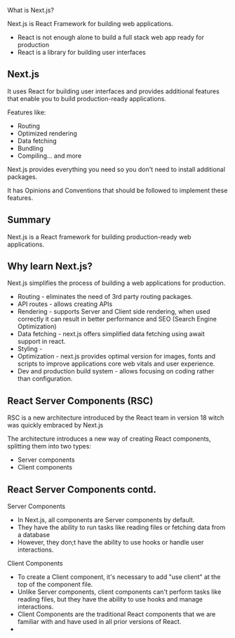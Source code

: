 What is Next.js?

Next.js is React Framework for building web applications.

- React is not enough alone to build a full stack web app ready for production
- React is a library for building user interfaces
  
Next.js
-
It uses React for building user interfaces and provides additional features that enable you to build production-ready applications.

Features like:
- Routing
- Optimized rendering
- Data fetching
- Bundling
- Compiling... and more

Next.js provides everything you need so you don't need to install additional packages.

It has Opinions and Conventions that should be followed to implement these features.

Summary
-
Next.js is a React framework for building production-ready web applications.

Why learn Next.js?
-
Next.js simplifies the process of building a web applications for production.

* Routing - eliminates the need of 3rd party routing packages.
* API routes - allows creating APIs
* Rendering - supports Server and Client side rendering, when used correctly it can result in better performance and SEO (Search Engine Optimization)
* Data fetching - next.js offers simplified data fetching using await support in react.
* Styling -
* Optimization - next.js provides optimal version for images, fonts and scripts to improve applications core web vitals and user experience.
* Dev and production build system - allows focusing on coding rather than configuration.



React Server Components (RSC)
-
RSC is a new architecture introduced by the React team in version 18 witch was quickly embraced by Next.js

The architecture introduces a new way of creating React components, splitting them into two types:

* Server components
* Client components

React Server Components contd.
-
Server Components
* In Next.js, all components are Server components by default.
* They have the ability to run tasks like reading files or fetching data from a database
* However, they don;t have the ability to use hooks or handle user interactions.
  
Client Components
* To create a Client component, it's necessary to add "use client" at the top of the component file.
* Unlike Server components, client components can't perform tasks like reading files, but they have the ability to use hooks and manage interactions.
* Client Components are the traditional React components that we are familiar with and have used in all prior versions of React.
* 